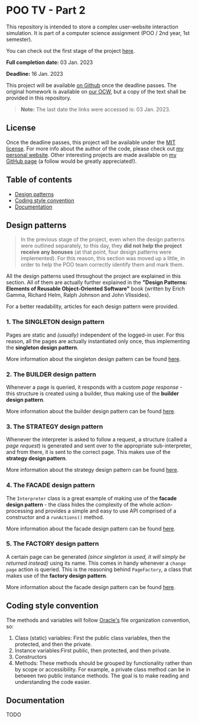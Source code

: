 # POO TV - Part 2

This repository is intended to store a complex user-website interaction simulation.
It is part of a computer science assignment (POO / 2nd year, 1st semester).

You can check out the first stage of the project [here](https://github.com/w1bb/POO-Homework-02a).

**Full completion date:** 03 Jan. 2023

**Deadline:** 16 Jan. 2023

This project will be available [on Github](https://github.com/w1bb/POO-Homework-02b) once the
deadline passes. The original homework is available on
[our OCW](https://ocw.cs.pub.ro/courses/poo-ca-cd/teme/proiect/etapa2), but a copy of the text shall
be provided in this repository.

> **Note:** The last date the links were accessed is: 03 Jan. 2023.

## License

Once the deadline passes, this project will be available under the
[MIT license](https://github.com/w1bb/POO-Homework-02b/blob/master/LICENSE). For more info about the
author of the code, please check out [my personal website](https://v-vintila.com). Other interesting
projects are made available on [my GitHub page](https://github.com/w1bb) (a follow would be greatly
appreciated!).

## Table of contents

* [Design patterns](#design-patterns)
* [Coding style convention](#coding-style-convention)
* [Documentation](#documentation)

## Design patterns

> In the previous stage of the project, even when the design patterns were outlined separately, to
> this day, they **did not help the project receive any bonuses** (at that point, four design
> patterns were implemented). For this reason, this section was moved up a little, in order to help
> the POO team correctly identify them and mark them.

All the design patterns used throughout the project are explained in this section. All of them
are actually further explained in the **"Design Patterns: Elements of Reusable Object-Oriented
Software"** book (written by Erich Gamma, Richard Helm, Ralph Johnson and John Vlissides).

For a better readability, articles for each design pattern were provided.

### 1. The SINGLETON design pattern

Pages are static and _(usually)_ independent of the logged-in user. For this reason, all the pages
are actually instantiated only once, thus implementing the **singleton design pattern**.

More information about the singleton design pattern can be found
[here](https://www.tutorialspoint.com/design_pattern/singleton_pattern.htm).

### 2. The BUILDER design pattern

Whenever a page is queried, it responds with a custom _page response_ - this structure is created
using a builder, thus making use of the **builder design pattern**.

More information about the builder design pattern can be found
[here](https://refactoring.guru/design-patterns/builder).

### 3. The STRATEGY design pattern

Whenever the interpreter is asked to follow a request, a structure (called a _page request_) is
generated and sent over to the appropriate sub-interpreter, and from there, it is sent to the
correct page. This makes use of the **strategy design pattern**.

More information about the strategy design pattern can be found
[here](https://en.wikipedia.org/wiki/Strategy_pattern).

### 4. The FACADE design pattern

The `Interpreter` class is a great example of making use of the **facade design pattern** - the
class hides the complexity of the whole action-processing and provides a simple and easy to use API
comprised of a constructor and a `runActions()` method.

More information about the facade design pattern can be found
[here](https://refactoring.guru/design-patterns/facade).

### 5. The FACTORY design pattern

A certain page can be generated _(since singleton is used, it will simply be returned instead)_
using its name. This comes in handy whenever a `change page` action is queried. This is the
reasoning behind `PageFactory`, a class that makes use of the **factory design pattern**.

More information about the facade design pattern can be found
[here](https://www.tutorialspoint.com/design_pattern/factory_pattern.htm).

## Coding style convention

The methods and variables will follow
[Oracle's](https://www.oracle.com/java/technologies/javase/codeconventions-fileorganization.html)
file organization convention, so:
1) Class (static) variables: First the public class variables, then the protected, and then the
   private.
2) Instance variables:First public, then protected, and then private.
3) Constructors
4) Methods: These methods should be grouped by functionality rather than by scope or
   accessibility. For example, a private class method can be in between two public instance
   methods. The goal is to make reading and understanding the code easier.

## Documentation

TODO
